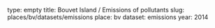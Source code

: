 type: empty
title: Bouvet Island / Emissions of pollutants
slug: places/bv/datasets/emissions
place: bv
dataset: emissions
year: 2014
